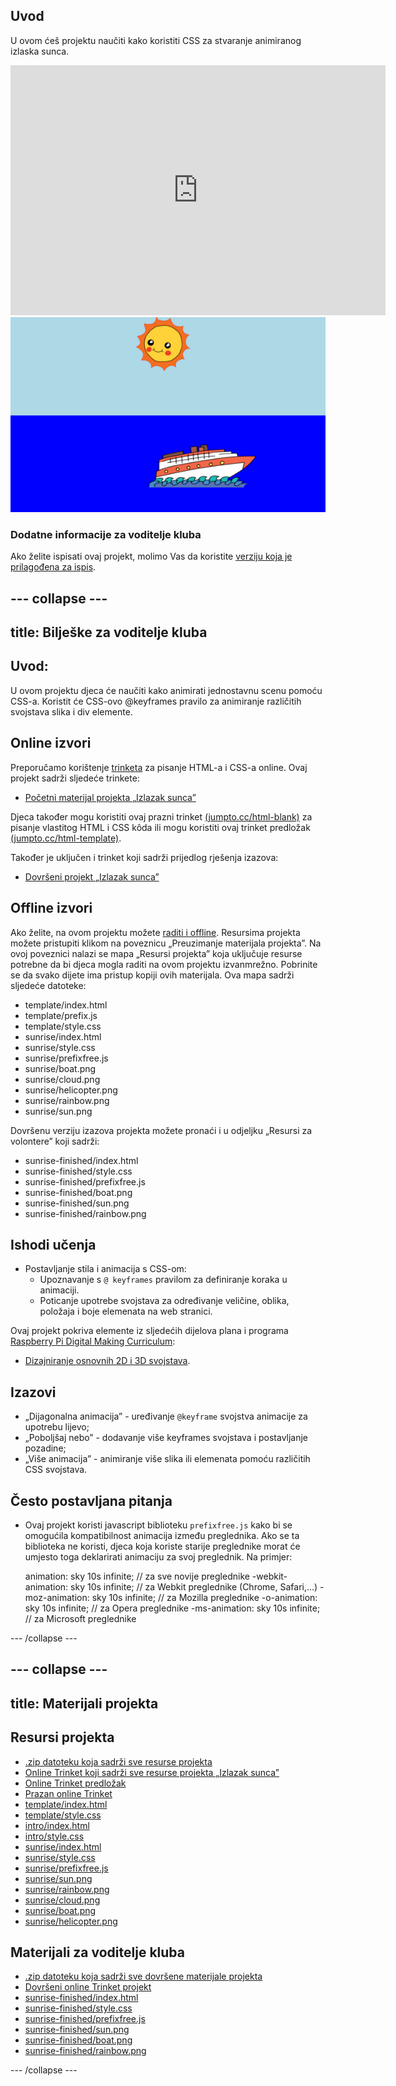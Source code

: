 ## Uvod

U ovom ćeš projektu naučiti kako koristiti CSS za stvaranje animiranog izlaska sunca.

<div class="trinket">
  <iframe src="https://trinket.io/embed/html/abcc0284a3?outputOnly=true&start=result" width="600" height="400" frameborder="0" marginwidth="0" marginheight="0" allowfullscreen>
  </iframe>
  <img src="images/sunrise-final.png">
</div>

### Dodatne informacije za voditelje kluba

Ako želite ispisati ovaj projekt, molimo Vas da koristite [verziju koja je prilagođena za ispis](https://projects.raspberrypi.org/en/projects/sunrise/print).

## \--- collapse \---

## title: Bilješke za voditelje kluba

## Uvod:

U ovom projektu djeca će naučiti kako animirati jednostavnu scenu pomoću CSS-a. Koristit će CSS-ovo @keyframes pravilo za animiranje različitih svojstava slika i div elemente.

## Online izvori

Preporučamo korištenje [trinketa](https://trinket.io/) za pisanje HTML-a i CSS-a online. Ovaj projekt sadrži sljedeće trinkete:

+ [Početni materijal projekta „Izlazak sunca”](http://jumpto.cc/web-sunrise)

Djeca također mogu koristiti ovaj prazni trinket [(jumpto.cc/html-blank)](http://jumpto.cc/html-blank) za pisanje vlastitog HTML i CSS kôda ili mogu koristiti ovaj trinket predložak [(jumpto.cc/html-template)](http://jumpto.cc/html-template).

Također je uključen i trinket koji sadrži prijedlog rješenja izazova:

+ [Dovršeni projekt „Izlazak sunca”](https://trinket.io/html/abcc0284a3)

## Offline izvori

Ako želite, na ovom projektu možete [raditi i offline](../offline.html). Resursima projekta možete pristupiti klikom na poveznicu „Preuzimanje materijala projekta”. Na ovoj poveznici nalazi se mapa „Resursi projekta” koja uključuje resurse potrebne da bi djeca mogla raditi na ovom projektu izvanmrežno. Pobrinite se da svako dijete ima pristup kopiji ovih materijala. Ova mapa sadrži sljedeće datoteke:

+ template/index.html
+ template/prefix.js
+ template/style.css
+ sunrise/index.html
+ sunrise/style.css
+ sunrise/prefixfree.js
+ sunrise/boat.png
+ sunrise/cloud.png
+ sunrise/helicopter.png
+ sunrise/rainbow.png
+ sunrise/sun.png

Dovršenu verziju izazova projekta možete pronaći i u odjeljku „Resursi za volontere” koji sadrži:

+ sunrise-finished/index.html
+ sunrise-finished/style.css
+ sunrise-finished/prefixfree.js
+ sunrise-finished/boat.png
+ sunrise-finished/sun.png
+ sunrise-finished/rainbow.png

## Ishodi učenja

+ Postavljanje stila i animacija s CSS-om: 
    + Upoznavanje s `@ keyframes` pravilom za definiranje koraka u animaciji.
    + Poticanje upotrebe svojstava za određivanje veličine, oblika, položaja i boje elemenata na web stranici.

Ovaj projekt pokriva elemente iz sljedećih dijelova plana i programa [Raspberry Pi Digital Making Curriculum](http://rpf.io/curriculum):

+ [Dizajniranje osnovnih 2D i 3D svojstava](https://www.raspberrypi.org/curriculum/design/creator).

## Izazovi

+ „Dijagonalna animacija” - uređivanje `@keyframe` svojstva animacije za upotrebu lijevo;
+ „Poboljšaj nebo” - dodavanje više keyframes svojstava i postavljanje pozadine;
+ „Više animacija” - animiranje više slika ili elemenata pomoću različitih CSS svojstava. 

## Često postavljana pitanja

+ Ovaj projekt koristi javascript biblioteku `prefixfree.js` kako bi se omogućila kompatibilnost animacija između preglednika. Ako se ta biblioteka ne koristi, djeca koja koriste starije preglednike morat će umjesto toga deklarirati animaciju za svoj preglednik. Na primjer:

    animation: sky 10s infinite;            // za sve novije preglednike
    -webkit-animation: sky 10s infinite;    // za Webkit preglednike (Chrome, Safari,...)
    -moz-animation: sky 10s infinite;       // za Mozilla preglednike
    -o-animation: sky 10s infinite;         // za Opera preglednike
    -ms-animation: sky 10s infinite;        // za Microsoft preglednike 
    

\--- /collapse \---

## \--- collapse \---

## title: Materijali projekta

## Resursi projekta

+ [.zip datoteku koja sadrži sve resurse projekta](https://github.com/raspberrypilearning/sunrise/raw/master/en/resources/sunrise-project-resources.zip)
+ [Online Trinket koji sadrži sve resurse projekta „Izlazak sunca”](http://jumpto.cc/web-sunrise)
+ [Online Trinket predložak](http://jumpto.cc/trinket-template)
+ [Prazan online Trinket](http://jumpto.cc/trinket-blank)
+ [template/index.html](https://github.com/raspberrypilearning/sunrise/raw/master/en/resources/template-index.html)
+ [template/style.css](https://github.com/raspberrypilearning/sunrise/raw/master/en/resources/template-style.css)
+ [intro/index.html](https://github.com/raspberrypilearning/sunrise/raw/master/en/resources/intro-index.html)
+ [intro/style.css](https://github.com/raspberrypilearning/sunrise/raw/master/en/resources/intro-style.css)
+ [sunrise/index.html](https://github.com/raspberrypilearning/sunrise/raw/master/en/resources/sunrise-index.html)
+ [sunrise/style.css](https://github.com/raspberrypilearning/sunrise/raw/master/en/resources/sunrise-style.css)
+ [sunrise/prefixfree.js](https://github.com/raspberrypilearning/sunrise/raw/master/en/resources/sunrise-prefixfree.js)
+ [sunrise/sun.png](https://github.com/raspberrypilearning/sunrise/raw/master/en/resources/sunrise-sun.png)
+ [sunrise/rainbow.png](https://github.com/raspberrypilearning/sunrise/raw/master/en/resources/sunrise-rainbow.png)
+ [sunrise/cloud.png](https://github.com/raspberrypilearning/sunrise/raw/master/en/resources/sunrise-cloud.png)
+ [sunrise/boat.png](https://github.com/raspberrypilearning/sunrise/raw/master/en/resources/sunrise-boat.png)
+ [sunrise/helicopter.png](https://github.com/raspberrypilearning/sunrise/raw/master/en/resources/sunrise-helicopter.png)

## Materijali za voditelje kluba

+ [.zip datoteku koja sadrži sve dovršene materijale projekta](https://github.com/raspberrypilearning/sunrise/raw/master/en/resources/sunrise-volunteer-resources.zip)
+ [Dovršeni online Trinket projekt](https://trinket.io/html/abcc0284a3)
+ [sunrise-finished/index.html](https://github.com/raspberrypilearning/sunrise/raw/master/en/resources/sunrise-finished-index.html)
+ [sunrise-finished/style.css](https://github.com/raspberrypilearning/sunrise/raw/master/en/resources/sunrise-finished-style.css)
+ [sunrise-finished/prefixfree.js](https://github.com/raspberrypilearning/sunrise/raw/master/en/resources/sunrise-finished-prefixfree.js)
+ [sunrise-finished/sun.png](https://github.com/raspberrypilearning/sunrise/raw/master/en/resources/sunrise-finished-sun.png)
+ [sunrise-finished/boat.png](https://github.com/raspberrypilearning/sunrise/raw/master/en/resources/sunrise-finished-boat.png)
+ [sunrise-finished/rainbow.png](https://github.com/raspberrypilearning/sunrise/raw/master/en/resources/sunrise-finished-rainbow.png)

\--- /collapse \---